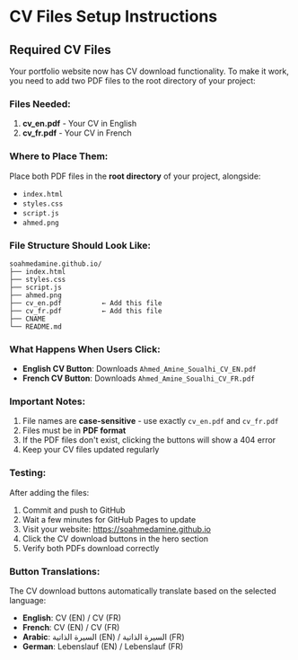 # CV Files Setup Instructions

## Required CV Files

Your portfolio website now has CV download functionality. To make it work, you need to add two PDF files to the root directory of your project:

### Files Needed:
1. **cv_en.pdf** - Your CV in English
2. **cv_fr.pdf** - Your CV in French

### Where to Place Them:
Place both PDF files in the **root directory** of your project, alongside:
- `index.html`
- `styles.css`
- `script.js`
- `ahmed.png`

### File Structure Should Look Like:
```
soahmedamine.github.io/
├── index.html
├── styles.css
├── script.js
├── ahmed.png
├── cv_en.pdf          ← Add this file
├── cv_fr.pdf          ← Add this file
├── CNAME
└── README.md
```

### What Happens When Users Click:
- **English CV Button**: Downloads `Ahmed_Amine_Soualhi_CV_EN.pdf`
- **French CV Button**: Downloads `Ahmed_Amine_Soualhi_CV_FR.pdf`

### Important Notes:
1. File names are **case-sensitive** - use exactly `cv_en.pdf` and `cv_fr.pdf`
2. Files must be in **PDF format**
3. If the PDF files don't exist, clicking the buttons will show a 404 error
4. Keep your CV files updated regularly

### Testing:
After adding the files:
1. Commit and push to GitHub
2. Wait a few minutes for GitHub Pages to update
3. Visit your website: https://soahmedamine.github.io
4. Click the CV download buttons in the hero section
5. Verify both PDFs download correctly

### Button Translations:
The CV download buttons automatically translate based on the selected language:
- **English**: CV (EN) / CV (FR)
- **French**: CV (EN) / CV (FR)
- **Arabic**: السيرة الذاتية (EN) / السيرة الذاتية (FR)
- **German**: Lebenslauf (EN) / Lebenslauf (FR)
